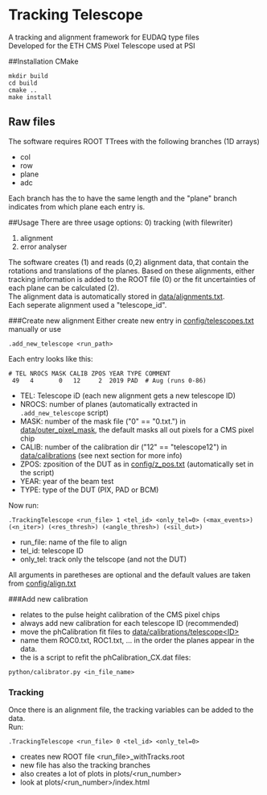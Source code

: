 Tracking Telescope
=======
A tracking and alignment framework for EUDAQ type files  
Developed for the ETH CMS Pixel Telescope used at PSI

##Installation
CMake
```shell
mkdir build
cd build
cmake ..
make install
```

## Raw files
The software requires ROOT TTrees with the following branches (1D arrays)
- col
- row
- plane
- adc

Each branch has the to have the same length and the "plane" branch indicates from which plane each entry is.

##Usage
There are three usage options:
0) tracking (with filewriter)
1) alignment
2) error analyser

The software creates (1) and reads (0,2) alignment data, that contain the rotations and translations of the planes. 
Based on these alignments, either tracking information is added to the ROOT file (0) or the fit uncertainties of each plane can be calculated (2).  
The alignment data is automatically stored in [data/alignments.txt](data/alignments).  
Each seperate alignment used a "telescope_id".

###Create new alignment
Either create new entry in [config/telescopes.txt](config/telescopes.txt) manually or use
```shell
.add_new_telescope <run_path>
```
Each entry looks like this:
```shell 
# TEL NROCS MASK CALIB ZPOS YEAR TYPE COMMENT
 49   4       0   12     2  2019 PAD  # Aug (runs 0-86)
```
- TEL: Telescope iD (each new alignment gets a new telescope ID)
- NROCS: number of planes (automatically extracted in ```.add_new_telescope``` script)
- MASK: number of the mask file ("0" == "0.txt.") in [data/outer_pixel_mask](data/outer_pixel_mask), the default masks all out pixels for a CMS pixel chip
- CALIB: number of the calibration dir ("12" == "telescope12") in  [data/calibrations](data/calibrations) (see next section for more info)
- ZPOS: zposition of the DUT as in [config/z_pos.txt](config/z_pos.txt) (automatically set in the script)
- YEAR: year of the beam test
- TYPE: type of the DUT (PIX, PAD or BCM)  
 
Now run:
```shell 
.TrackingTelescope <run_file> 1 <tel_id> <only_tel=0> (<max_events>) (<n_iter>) (<res_thresh>) (<angle_thresh>) (<sil_dut>)
```
- run_file: name of the file to align
- tel_id: telescope ID
- only_tel: track only the telscope (and not the DUT)

All arguments in paretheses are optional and the default values are taken from [config/align.txt](config/align.txt)

###Add new calibration
- relates to the pulse height calibration of the CMS pixel chips 
- always add new calibration for each telescope ID (recommended)
- move the phCalibration fit files to [data/calibrations/telescope\<ID>](data/calibrations)
- name them ROC0.txt, ROC1.txt, ... in the order the planes appear in the data.
- the is a script to refit the phCalibration_CX.dat files:
```shell 
python/calibrator.py <in_file_name>
```

### Tracking
Once there is an alignment file, the tracking variables can be added to the data.  
Run:
```shell 
.TrackingTelescope <run_file> 0 <tel_id> <only_tel=0> 
```
- creates new ROOT file <run_file>_withTracks.root 
- new file has also the tracking branches
- also creates a lot of plots in plots/<run_number>
- look at plots/<run_number>/index.html 